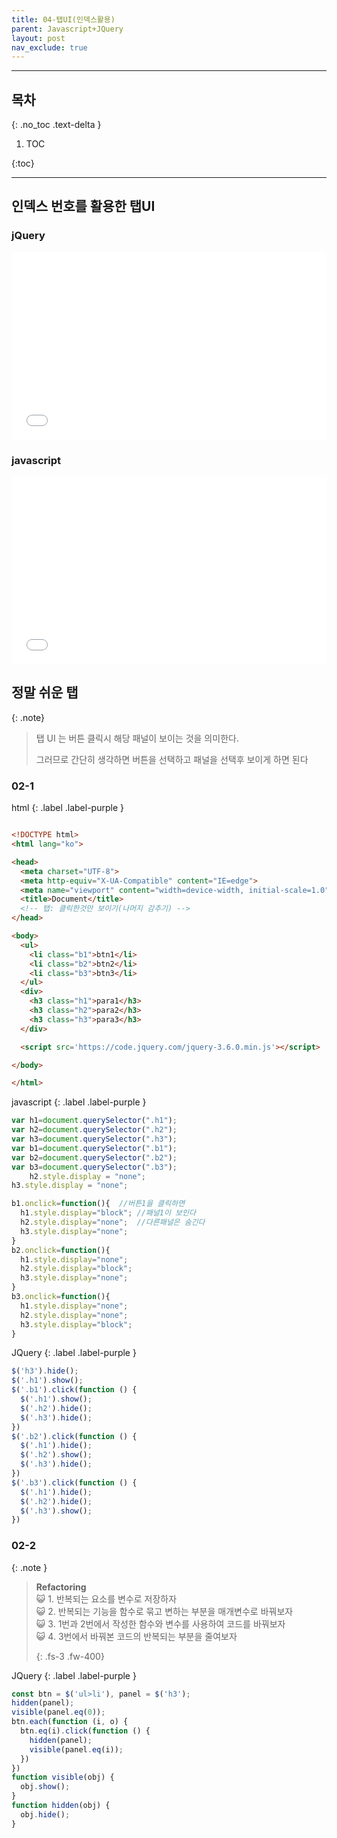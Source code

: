 ```yaml
---
title: 04-탭UI(인덱스활용)
parent: Javascript+JQuery
layout: post
nav_exclude: true
---
```


---
 ## 목차
 {: .no_toc .text-delta }

 1. TOC
 
{:toc}

---

## 인덱스 번호를 활용한 탭UI

### jQuery
<iframe width="100%" height="300" src="//jsfiddle.net/qwerew0/xqc0fzso/5/embedded/js,html,css,result/dark/" allowfullscreen="allowfullscreen" allowpaymentrequest frameborder="0"></iframe>

### javascript
<iframe width="100%" height="300" src="//jsfiddle.net/qwerew0/xqc0fzso/6/embedded/js,html,css,result/dark/" allowfullscreen="allowfullscreen" allowpaymentrequest frameborder="0"></iframe>


## 정말 쉬운 탭

{: .note}
> 탭 UI 는 버튼 클릭시 해당 패널이 보이는 것을 의미한다.
>
> 그러므로 간단히 생각하면 버튼을 선택하고 패널을 선택후 보이게 하면 된다

### 02-1 

html
{: .label .label-purple }

```html

<!DOCTYPE html>
<html lang="ko">

<head>
  <meta charset="UTF-8">
  <meta http-equiv="X-UA-Compatible" content="IE=edge">
  <meta name="viewport" content="width=device-width, initial-scale=1.0">
  <title>Document</title>
  <!-- 탭: 클릭한것만 보이기(나머지 감추기) -->
</head>

<body>
  <ul>
    <li class="b1">btn1</li>
    <li class="b2">btn2</li>
    <li class="b3">btn3</li>
  </ul>
  <div>
    <h3 class="h1">para1</h3>
    <h3 class="h2">para2</h3>
    <h3 class="h3">para3</h3>
  </div>

  <script src='https://code.jquery.com/jquery-3.6.0.min.js'></script>

</body>

</html>
```

javascript
{: .label .label-purple }

```javascript
var h1=document.querySelector(".h1");
var h2=document.querySelector(".h2");
var h3=document.querySelector(".h3");
var b1=document.querySelector(".b1");
var b2=document.querySelector(".b2");
var b3=document.querySelector(".b3");
    h2.style.display = "none";
h3.style.display = "none";

b1.onclick=function(){  //버튼1을 클릭하면
  h1.style.display="block"; //패널1이 보인다
  h2.style.display="none";  //다른패널은 숨긴다
  h3.style.display="none";
}
b2.onclick=function(){
  h1.style.display="none";
  h2.style.display="block";
  h3.style.display="none";
}
b3.onclick=function(){
  h1.style.display="none";
  h2.style.display="none";
  h3.style.display="block";
}

```


JQuery
{: .label .label-purple }

```javascript
$('h3').hide();
$('.h1').show();
$('.b1').click(function () {
  $('.h1').show();
  $('.h2').hide();
  $('.h3').hide();
})
$('.b2').click(function () {
  $('.h1').hide();
  $('.h2').show();
  $('.h3').hide();
})
$('.b3').click(function () {
  $('.h1').hide();
  $('.h2').hide();
  $('.h3').show();
})

```

### 02-2

{: .note }
>  **Refactoring**<br>
>  😺 1. 반복되는 요소를 변수로 저장하자<br>
>  😺 2. 반복되는 기능을 함수로 묶고 변하는 부분을 매개변수로 바꿔보자<br>
>  😺 3. <span class="text-purple-000">1번</span>과 <span class="text-purple-000">2번</span>에서 작성한 함수와 변수를 사용하여 코드를 바꿔보자<br>
>  😺 4. <span class="text-purple-000">3번</span>에서 바꿔본 코드의 반복되는 부분을 줄여보자<br>
>
>{: .fs-3 .fw-400}


JQuery
{: .label .label-purple }

```javascript
const btn = $('ul>li'), panel = $('h3');
hidden(panel);
visible(panel.eq(0));
btn.each(function (i, o) {
  btn.eq(i).click(function () {
    hidden(panel);
    visible(panel.eq(i));
  })
})
function visible(obj) {
  obj.show();
}
function hidden(obj) {
  obj.hide();
}

```